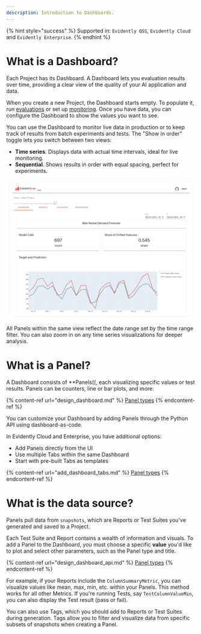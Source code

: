 ```yaml
---
description: Introduction to Dashboards.
---   
```


{% hint style="success" %}
Supported in: `Evidently OSS`, `Evidently Cloud` and `Evidently Enterprise`.
{% endhint %}

# What is a Dashboard?

Each Project has its Dashboard. A Dashboard lets you evaluation results over time, providing a clear view of the quality of your AI application and data.

When you create a new Project, the Dashboard starts empty. To populate it, run [evaluations](../evaluations/evals_overview.md) or set up [monitoring](../monitoring/monitoring_overview.md). Once you have data, you can configure the Dashboard to show the values you want to see.

You can use the Dashboard to monitor live data in production or to keep track of results from batch experiments and tests. The "Show in order" toggle lets you switch between two views:
* **Time series**. Displays data with actual time intervals, ideal for live monitoring.
* **Sequential**. Shows results in order with equal spacing, perfect for experiments.

![](../.gitbook/assets/main/evidently_ml_monitoring_main.png)

All Panels within the same view reflect the date range set by the time range filter. You can also zoom in on any time series visualizations for deeper analysis.

# What is a Panel?

A Dashboard consists of **Panels((, each visualizing specific values or test results. Panels can be counters, line or bar plots, and more.

{% content-ref url="design_dashboard.md" %}
[Panel types](design_dashboard.md)
{% endcontent-ref %}

You can customize your Dashboard by adding Panels through the Python API using dashboard-as-code. 

In Evidently Cloud and Enterprise, you have additional options: 
* Add Panels directly from the UI
* Use multiple Tabs within the same Dashboard
* Start with pre-built Tabs as templates

{% content-ref url="add_dashboard_tabs.md" %}
[Panel types](add_dashboard_tabs.md)
{% endcontent-ref %}

# What is the data source?

Panels pull data from `snapshots`, which are Reports or Test Suites you've generated and saved to a Project.

Each Test Suite and Report contains a wealth of information and visuals. To add a Panel to the Dashboard, you must choose a specific **value** you'd like to plot and select other parameters, such as the Panel type and title.

{% content-ref url="design_dashboard_api.md" %}
[Panel types](design_dashboard_api.md)
{% endcontent-ref %}

For example, if your Reports include the `ColumnSummaryMetric`, you can visualize values like mean, max, min, etc. within your Panels. This method works for all other Metrics. If you're running Tests, say `TestColumnValueMin`, you can also display the Test result (pass or fail).

You can also use Tags, which you should add to Reports or Test Suites during generation. Tags allow you to filter and visualize data from specific subsets of snapshots when creating a Panel.
